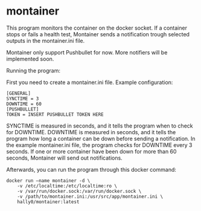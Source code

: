 # montainer

This program monitors the container on the docker socket. If a container stops or fails a health test,
Montainer sends a notification trough selected outputs in the montainer.ini file.

Montainer only support Pushbullet for now. More notifiers will be implemented soon. 

Running the program: 

First you need to create a montainer.ini file. Example configuration:

```
[GENERAL]
SYNCTIME = 3
DOWNTIME = 60
[PUSHBULLET]
TOKEN = INSERT PUSHBULLET TOKEN HERE
```

SYNCTIME is measured in seconds, and it tells the program when to check for DOWNTIME.
DOWNTIME is measured in seconds, and it tells the program how long a container can be down before sending a notification.
In the example montainer.ini file, the program checks for DOWNTIME every 3 seconds. If one or more container have been down for more than
60 seconds, Montainer will send out notifications.

Afterwards, you can run the program through this docker command:
```
docker run –name montainer -d \
    -v /etc/localtime:/etc/localtime:ro \
    -v /var/run/docker.sock:/var/run/docker.sock \
    -v /path/to/montainer.ini:/usr/src/app/montainer.ini \
    hally0/montainer:latest
```
